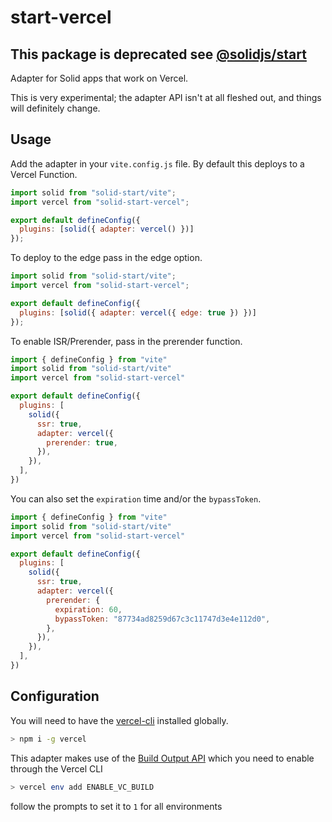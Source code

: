 # start-vercel

## This package is deprecated see [@solidjs/start](https://www.npmjs.com/package/@solidjs/start)

Adapter for Solid apps that work on Vercel.

This is very experimental; the adapter API isn't at all fleshed out, and things will definitely change.

## Usage

Add the adapter in your `vite.config.js` file. By default this deploys to a Vercel Function.

```js
import solid from "solid-start/vite";
import vercel from "solid-start-vercel";

export default defineConfig({
  plugins: [solid({ adapter: vercel() })]
});
```

To deploy to the edge pass in the edge option.

```js
import solid from "solid-start/vite";
import vercel from "solid-start-vercel";

export default defineConfig({
  plugins: [solid({ adapter: vercel({ edge: true }) })]
});
```

To enable ISR/Prerender, pass in the prerender function.

```js
import { defineConfig } from "vite"
import solid from "solid-start/vite"
import vercel from "solid-start-vercel"

export default defineConfig({
  plugins: [
    solid({
      ssr: true,
      adapter: vercel({
        prerender: true,
      }),
    }),
  ],
})

```

You can also set the `expiration` time and/or the `bypassToken`.

```js
import { defineConfig } from "vite"
import solid from "solid-start/vite"
import vercel from "solid-start-vercel"

export default defineConfig({
  plugins: [
    solid({
      ssr: true,
      adapter: vercel({
        prerender: {
          expiration: 60,
          bypassToken: "87734ad8259d67c3c11747d3e4e112d0",
        },
      }),
    }),
  ],
})
```


## Configuration

You will need to have the [vercel-cli](https://vercel.com/docs/cli) installed globally.

```bash
> npm i -g vercel
```

This adapter makes use of the [Build Output API](https://vercel.com/docs/build-output-api/v3) which you need to enable through the Vercel CLI

```bash
> vercel env add ENABLE_VC_BUILD
```

follow the prompts to set it to `1` for all environments
